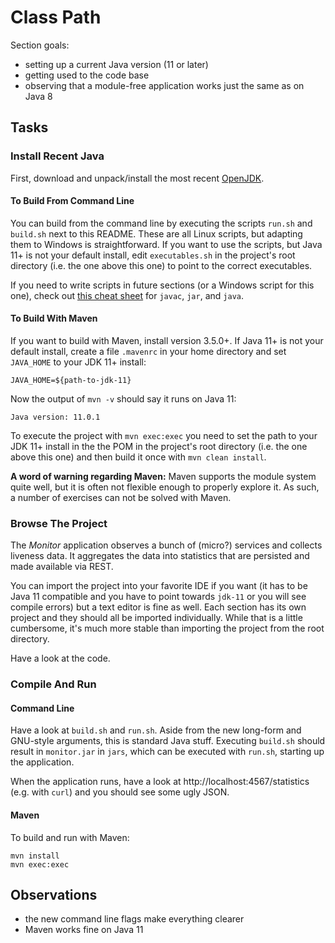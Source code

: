 # Class Path

Section goals:

* setting up a current Java version (11 or later)
* getting used to the code base
* observing that a module-free application works just the same as on Java 8


## Tasks

### Install Recent Java

First, download and unpack/install the most recent [OpenJDK](http://jdk.java.net).

#### To Build From Command Line

You can build from the command line by executing the scripts `run.sh` and `build.sh` next to this README.
These are all Linux scripts, but adapting them to Windows is straightforward.
If you want to use the scripts, but Java 11+ is not your default install, edit `executables.sh` in the project's root directory (i.e. the one above this one) to point to the correct executables.

If you need to write scripts in future sections (or a Windows script for this one), check out [this cheat sheet](https://blog.codefx.org/cheat-sheet-build-run-modules-jars.html) for `javac`, `jar`, and `java`.

#### To Build With Maven

If you want to build with Maven, install version 3.5.0+.
If Java 11+ is not your default install, create a file `.mavenrc` in your home directory and set `JAVA_HOME` to your JDK 11+ install:

```
JAVA_HOME=${path-to-jdk-11}
```

Now the output of `mvn -v` should say it runs on Java 11:

```
Java version: 11.0.1
```

To execute the project with `mvn exec:exec` you need to set the path to your JDK 11+ install in the the POM in the project's root directory (i.e. the one above this one) and then build it once with `mvn clean install`.

**A word of warning regarding Maven:**
Maven supports the module system quite well, but it is often not flexible enough to properly explore it.
As such, a number of exercises can not be solved with Maven.

### Browse The Project

The _Monitor_ application observes a bunch of (micro?) services and collects liveness data.
It aggregates the data into statistics that are persisted and made available via REST.

You can import the project into your favorite IDE if you want (it has to be Java 11 compatible and you have to point towards `jdk-11` or you will see compile errors) but a text editor is fine as well.
Each section has its own project and they should all be imported individually.
While that is a little cumbersome, it's much more stable than importing the project from the root directory.

Have a look at the code.

### Compile And Run

#### Command Line

Have a look at `build.sh` and `run.sh`.
Aside from the new long-form and GNU-style arguments, this is standard Java stuff.
Executing `build.sh` should result in `monitor.jar` in `jars`, which can be executed with `run.sh`, starting up the application.

When the application runs, have a look at http://localhost:4567/statistics (e.g. with `curl`) and you should see some ugly JSON.

#### Maven

To build and run with Maven:

```
mvn install
mvn exec:exec
```


## Observations

* the new command line flags make everything clearer
* Maven works fine on Java 11
